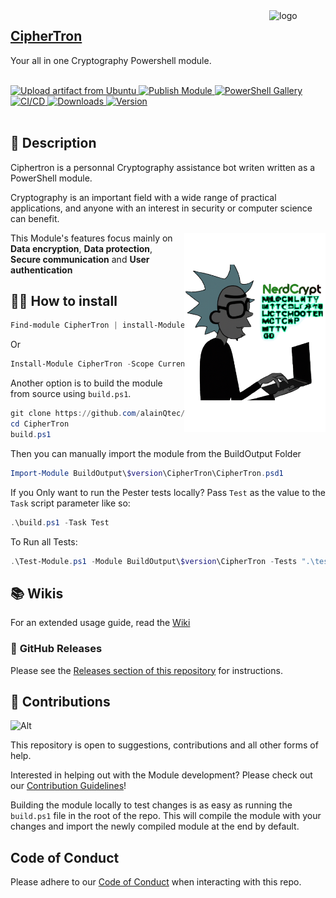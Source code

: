 <img align="right" alt="logo" height="90" width="90" src="https://github.com/alainQtec/CipherTron/assets/79479952/b140dbd3-8934-4efd-88e5-c2622273b157">

## [**CipherTron**](https://www.PowerShellGallery.com/packages/CipherTron)
Your all in one Cryptography Powershell module.
<br />
<div align="Left">
  </br>
  <!-- Upload Artifacts -->
  <a href="https://github.com/alainQtec/CipherTron/actions/workflows/Upload_Artifact.yaml">
    <img src="https://github.com/alainQtec/CipherTron/actions/workflows/Upload_Artifact.yaml/badge.svg"
      alt="Upload artifact from Ubuntu" title="Upload artifacts" />
  </a>
  <!-- Publish Module -->
    <a href="https://github.com/alainQtec/CipherTron/actions/workflows/Publish.yaml">
        <img src="https://github.com/alainQtec/CipherTron/actions/workflows/Publish.yaml/badge.svg"
      alt="Publish Module" title="Publish Module" />
    </a>
  <!-- PS Gallery -->
  <a href="https://www.PowerShellGallery.com/packages/CipherTron">
    <img src="https://img.shields.io/powershellgallery/dt/CipherTron.svg?style=flat&logo=powershell&color=blue"
      alt="PowerShell Gallery" title="PowerShell Gallery" />
  </a>
  <!-- Continuous Intergration -->
  <a href="https://github.com/alainQtec/CipherTron/actions/workflows/CI.yaml">
    <img src="https://github.com/alainQtec/CipherTron/actions/workflows/CI.yaml/badge.svg?branch=main"
      alt="CI/CD" title="Continuous Intergration" />
  </a>
  <!-- GitHub Releases -->
  <a href="https://github.com/alainQtec/CipherTron/releases/latest">
    <img src="https://img.shields.io/github/downloads/alainQtec/CipherTron/total.svg?logo=github&color=blue"
      alt="Downloads" title="GitHub Release downloads" />
  </a>
  <!-- Latest gitHub Release version -->
  <a href="https://github.com/alainQtec/CipherTron/releases/latest">
    <img src="https://img.shields.io/github/release/alainQtec/CipherTron.svg?label=version&logo=github"
      alt="Version" title="GitHub Release versions" />
  </a>
</div>
<br />

## 📖 **Description**

Ciphertron is a personnal Cryptography assistance bot writen written as a PowerShell module. 

Cryptography is an important field with a wide range of practical applications, and anyone with an interest in security or computer science can benefit.

<img align="right" alt="logo" height="319" src="https://github.com/alainQtec/CipherTron/blob/main/docs/images/CryptographyNerd.png">

This Module's features focus mainly on **Data encryption**, **Data protection**, **Secure communication** and **User authentication**

## 🧑‍💻 **How to install**

```powershell
Find-module CipherTron | install-Module
```

Or

```powershell
Install-Module CipherTron -Scope CurrentUser -Repository PSGallery
```

Another option is to build the module from source using `build.ps1`.

```PowerShell
git clone https://github.com/alainQtec/CipherTron.git .
cd CipherTron
build.ps1
```

Then you can manually import the module from  the BuildOutput Folder

```PowerShell
Import-Module BuildOutput\$version\CipherTron\CipherTron.psd1
```

If you Only want to run the Pester tests locally? Pass `Test` as the value to the `Task` script parameter like so:

```powershell
.\build.ps1 -Task Test
```

To Run all Tests:

```PowerShell
.\Test-Module.ps1 -Module BuildOutput\$version\CipherTron -Tests ".\tests"
```

## 📚 **Wikis**

For an extended usage guide, read the [Wiki](https://github.com/alainQtec/CipherTron/wiki)

### 🚀 **GitHub Releases**

Please see the [Releases section of this repository](https://github.com/alainQtec/CipherTron/releases) for instructions.

## 🤝 **Contributions**

![Alt](https://repobeats.axiom.co/api/embed/d201fa56239511a45aa4aacb0e06e24f756cc531.svg "Repobeats analytics image")

This repository is open to suggestions, contributions and all other forms of help.

Interested in helping out with the Module development? Please check out our [Contribution Guidelines](https://github.com/alainQtec/CipherTron/blob/main/CONTRIBUTING.md)!

Building the module locally to test changes is as easy as running the `build.ps1` file in the root of the repo. This will compile the module with your changes and import the newly compiled module at the end by default.

## Code of Conduct

Please adhere to our [Code of Conduct](https://github.com/alainQtec/CipherTron/blob/main/CODE_OF_CONDUCT.md) when interacting with this repo.
